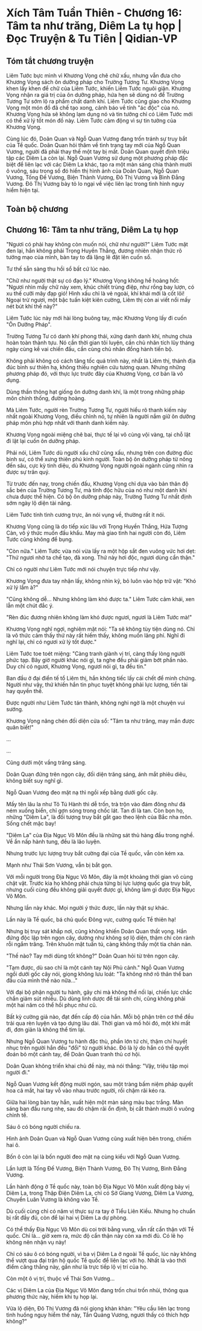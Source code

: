 # Xích Tâm Tuần Thiên - Chương 16: Tâm ta như trăng, Diêm La tụ họp | Đọc Truyện & Tu Tiên | Qidian-VP



## Tóm tắt chương truyện

Liêm Tước bực mình vì Khương Vọng chê chữ xấu, nhưng vẫn đưa cho Khương Vọng sách ôn dưỡng pháp cho Trường Tương Tư. Khương Vọng khen lấy khen để chữ của Liêm Tước, khiến Liêm Tước nguôi giận. Khương Vọng nhận ra giá trị của ôn dưỡng pháp, hứa hẹn sẽ dùng nó để Trường Tương Tư sớm lộ ra phẩm chất danh khí. Liêm Tước cũng giao cho Khương Vọng một món đồ đã chế tạo xong, cảnh báo về tính "ác độc" của nó. Khương Vọng hứa sẽ không lạm dụng nó và tin tưởng chỉ có Liêm Tước mới có thể xử lý tốt món đồ này. Liêm Tước cảm động vì sự tin tưởng của Khương Vọng.

Cùng lúc đó, Doãn Quan và Ngỗ Quan Vương đang trốn tránh sự truy bắt của Tề quốc. Doãn Quan hỏi thăm về tình trạng tay mới của Ngỗ Quan Vương, người đã phải thay thế một tay bị mất. Doãn Quan quyết định triệu tập các Diêm La còn lại. Ngỗ Quan Vương sử dụng một phương pháp đặc biệt để liên lạc với các Diêm La khác, tạo ra một màn sáng chia thành mười ô vuông, sáu trong số đó hiển thị hình ảnh của Doãn Quan, Ngỗ Quan Vương, Tống Đế Vương, Biện Thành Vương, Đô Thị Vương và Bình Đẳng Vương. Đô Thị Vương bày tỏ lo ngại về việc liên lạc trong tình hình nguy hiểm hiện tại.


## Toàn bộ chương

## Chương 16: Tâm ta như trăng, Diêm La tụ họp

"Ngươi có phải hay không còn muốn nói, chữ như người?" Liêm Tước mặt đen lại, hắn không phải Trọng Huyền Thắng, đương nhiên nhận thức rõ tướng mạo của mình, bàn tay to đã lặng lẽ đặt lên cuốn sổ.

Tư thế sẵn sàng thu hồi sổ bất cứ lúc nào.

"Chữ như người thật sự có đạo lý." Khương Vọng không hề hoảng hốt: "Ngươi nhìn mấy chữ này xem, khúc chiết trùng điệp, như rồng bay lượn, có xu thế cưỡi mây đạp gió! Hình xấu chỉ là vẻ ngoài, khí khái mới là cốt lõi! Ngoại trừ ngươi, một bậc tuấn kiệt kiên cường, Liêm thị còn ai viết nổi mấy nét bút khí thế này?"

Liêm Tước lúc này mới hài lòng buông tay, mặc Khương Vọng lấy đi cuốn "Ôn Dưỡng Pháp".

Trường Tương Tư có danh khí phong thái, xứng danh danh khí, nhưng chưa hoàn toàn thành tựu. Nó cần thời gian tôi luyện, cần chủ nhân tích lũy tháng ngày cùng kề vai chiến đấu, cần cùng chủ nhân đồng hành tiến bộ.

Không phải không có cách tăng tốc quá trình này, nhất là Liêm thị, thánh địa đúc binh sư thiên hạ, không thiếu nghiên cứu tương quan. Nhưng những phương pháp đó, với thực lực trước đây của Khương Vọng, cơ bản là vô dụng.

Dùng thần thông hạt giống ôn dưỡng danh khí, là một trong những pháp môn chính thống, đường hoàng.

Mà Liêm Tước, người rèn Trường Tương Tư, người hiểu rõ thanh kiếm này nhất ngoài Khương Vọng, điều chỉnh nó, tự nhiên là người nắm giữ ôn dưỡng pháp môn phù hợp nhất với thanh danh kiếm này.

Khương Vọng ngoài miệng chê bai, thực tế lại vô cùng vội vàng, tại chỗ lật đi lật lại cuốn ôn dưỡng pháp.

Phải nói, Liêm Tước dù người xấu chữ cũng xấu, nhưng trên con đường đúc binh sư, có thể xưng thiên phú kinh người. Toàn bộ ôn dưỡng pháp từ nông đến sâu, cực kỳ tinh diệu, dù Khương Vọng người ngoài ngành cũng nhìn ra được sự trân quý.

Từ trước đến nay, trong chiến đấu, Khương Vọng chỉ dựa vào bản thân độ sắc bén của Trường Tương Tư, mà tính độc hữu của nó như một danh khí chưa được thể hiện. Có bộ ôn dưỡng pháp này, Trường Tương Tư nhất định sớm ngày lộ diện tài năng.

Liêm Tước tính tình cương trực, ăn nói vụng về, thường rất ít nói.

Khương Vọng cũng là do tiếp xúc lâu với Trọng Huyền Thắng, Hứa Tượng Càn, vô ý thức muốn đấu khẩu. May mà giao tình hai người còn đó, Liêm Tước cũng không để bụng.

"Còn nữa." Liêm Tước vừa nói vừa lấy ra một hộp sắt đen vuông vức hơi dẹt: "Thứ ngươi nhờ ta chế tạo, đã xong. Thứ này hơi độc, ngươi dùng cẩn thận."

Chỉ có người như Liêm Tước mới nói chuyện trực tiếp như vậy.

Khương Vọng đưa tay nhận lấy, không nhìn kỹ, bỏ luôn vào hộp trữ vật: "Khó xử lý lắm à?"

"Cũng không dễ... Nhưng không làm khó được ta." Liêm Tước cảm khái, xen lẫn một chút đắc ý.

"Rèn đúc đương nhiên không làm khó được ngươi, ngươi là Liêm Tước mà!"

Khương Vọng nghĩ ngợi, nghiêm mặt nói: "Ta sẽ không tùy tiện dùng nó. Chỉ là vô thức cảm thấy thứ này rất hiếm thấy, không muốn lãng phí. Nghĩ đi nghĩ lại, chỉ có ngươi xử lý tốt được."

Liêm Tước toe toét miệng: "Càng tranh giành vị trí, càng thấy lòng người phức tạp. Bây giờ người khác nói gì, ta nghe đều phải giảm bớt phần nào. Duy chỉ có ngươi, Khương Vọng, ngươi nói gì, ta đều tin."

Ban đầu ở đại điển tế tổ Liêm thị, hắn không tiếc lấy cái chết để minh chứng. Người như vậy, thứ khiến hắn tin phục tuyệt không phải lực lượng, tiền tài hay quyền thế.

Được người như Liêm Tước tán thành, không nghi ngờ là một chuyện vui sướng.

Khương Vọng nâng chén đối diện cửa sổ: "Tâm ta như trăng, may mắn được quân biết!"

...

...

Cũng dưới một vầng trăng sáng.

Doãn Quan đứng trên ngọn cây, đối diện trăng sáng, ánh mắt phiêu diêu, không biết suy nghĩ gì.

Ngỗ Quan Vương đeo mặt nạ thì ngồi xếp bằng dưới gốc cây.

Mấy tên lâu la như Tô Tú Hành thì dễ trốn, trà trộn vào đám đông như đá ném xuống biển, chỉ gợn sóng trong chốc lát. Tan đi là tan. Còn bọn họ, những "Diêm La", là đối tượng truy bắt gắt gao theo lệnh của Bắc nha môn. Sống chết mặc bay!

"Diêm La" của Địa Ngục Vô Môn đều là những sát thủ hàng đầu trong nghề. Về ẩn nấp hành tung, đều là lão luyện.

Nhưng trước lực lượng truy bắt cường đại của Tề quốc, vẫn còn kém xa.

Mạnh như Thái Sơn Vương, vẫn bị bắt gọn.

Với mỗi người trong Địa Ngục Vô Môn, đây là một khoảng thời gian vô cùng chật vật. Trước kia họ không phải chưa từng bị lực lượng quốc gia truy bắt, nhưng cuối cùng đều không giải quyết được gì, không làm gì được Địa Ngục Vô Môn.

Nhưng lần này khác. Mọi người ý thức được, lần này thật sự khác.

Lần này là Tề quốc, bá chủ quốc Đông vực, cường quốc Tề thiên hạ!

Nhưng bị truy sát khắp nơi, cũng không khiến Doãn Quan thất vọng. Hắn đứng độc lập trên ngọn cây, dường như không sợ lộ diện, thậm chí còn rảnh rỗi ngắm trăng. Trên khuôn mặt tuấn tú, càng không thấy một tia chán nản.

"Thế nào? Tay mới dùng tốt không?" Doãn Quan hỏi từ trên ngọn cây.

"Tạm được, dù sao chỉ là một cánh tay Nội Phủ cảnh." Ngỗ Quan Vương ngồi dưới gốc cây nói, giọng không lưu loát: "Ta không nhớ rõ thân thể ban đầu của mình thế nào nữa..."

Với đại bộ phận người tu hành, gãy chi mà không thể nối lại, chiến lực chắc chắn giảm sút nhiều. Dù dùng linh dược để tái sinh chi, cũng không phải một hai năm có thể hồi phục như cũ.

Bất kỳ cường giả nào, đạt đến cấp độ của hắn. Mỗi bộ phận trên cơ thể đều trải qua rèn luyện và tạo dựng lâu dài. Thời gian và mồ hôi đó, một khi mất đi, đơn giản là không thể tìm lại.

Nhưng Ngỗ Quan Vương tu hành đặc thù, phần lớn tứ chi, thậm chí huyết nhục trên người hắn đều "đổi" từ người khác. Đó là lý do hắn có thể quyết đoán bỏ một cánh tay, để Doãn Quan tranh thủ cơ hội.

Doãn Quan không triển khai chủ đề này, mà nói thẳng: "Vậy, triệu tập mọi người đi."

Ngỗ Quan Vương kết động mười ngón, sau một tràng bấm niệm pháp quyết hoa cả mắt, hai tay vỗ vào nhau trước người, rồi chậm rãi kéo ra.

Giữa hai lòng bàn tay hắn, xuất hiện một màn sáng màu bạc trắng. Màn sáng ban đầu rung nhẹ, sau đó chậm rãi ổn định, bị cắt thành mười ô vuông chỉnh tề.

Sáu ô có bóng người chiếu ra.

Hình ảnh Doãn Quan và Ngỗ Quan Vương cũng xuất hiện bên trong, chiếm hai ô.

Bốn ô còn lại là bốn người đeo mặt nạ cùng kiểu với Ngỗ Quan Vương.

Lần lượt là Tống Đế Vương, Biện Thành Vương, Đô Thị Vương, Bình Đẳng Vương.

Lần hành động ở Tề quốc này, toàn bộ Địa Ngục Vô Môn xuất động bảy vị Diêm La, trong Thập Điện Diêm La, chỉ có Sở Giang Vương, Diêm La Vương, Chuyển Luân Vương là không vào Tề.

Dù cuối cùng chỉ có năm vị thực sự ra tay ở Tiểu Liên Kiều. Nhưng họ chuẩn bị rất đầy đủ, còn để lại hai vị Diêm La dự phòng.

Có thể thấy Địa Ngục Vô Môn dù coi trời bằng vung, vẫn rất cẩn thận với Tề quốc. Chỉ là... giờ xem ra, mức độ cẩn thận này còn xa mới đủ. Có lẽ họ không nên nhận vụ này!

Chỉ có sáu ô có bóng người, vì ba vị Diêm La ở ngoài Tề quốc, lúc này không thể vượt qua đại trận hộ quốc Tề quốc để liên lạc với họ. Nhất là vào thời điểm căng thẳng này, gần như là trực tiếp lộ vị trí của họ.

Còn một ô vị trí, thuộc về Thái Sơn Vương...

Các vị Diêm La của Địa Ngục Vô Môn đang trốn chui trốn nhủi, thông qua phương thức này, hiếm khi tụ họp lại.

Vừa lộ diện, Đô Thị Vương đã nói giọng khàn khàn: "Yêu cầu liên lạc trong tình huống nguy hiểm thế này, Tần Quảng Vương, ngươi thấy có thích hợp không?"